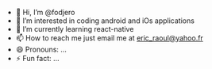 - 👋 Hi, I’m @fodjero
- 👀 I’m interested in coding android and iOs applications
- 🌱 I’m currently learning react-native
- 📫 How to reach me just email me at eric_raoul@yahoo.fr
- 😄 Pronouns: ...
- ⚡ Fun fact: ...

<!---
fodjero/fodjero is a ✨ special ✨ repository because its `README.md` (this file) appears on your GitHub profile.
You can click the Preview link to take a look at your changes.
--->

